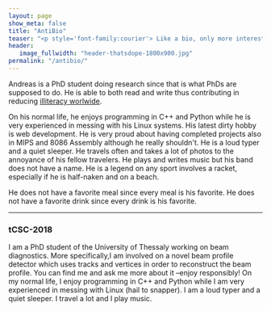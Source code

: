 ```yaml
---
layout: page
show_meta: false
title: "AntiBio"
teaser: "<p style='font-family:courier'> Like a bio, only more interesting and fun.</p>"
header:
   image_fullwidth: "header-thatsdope-1800x900.jpg"
permalink: "/antibio/"
---
```


Andreas is a PhD student doing research since that is what PhDs are supposed to do. He is able to both read and write thus contributing in reducing [illiteracy worlwide](https://ourworldindata.org/literacy).

On his normal life, he enjoys programming in C++ and Python while he is very experienced in messing with his Linux systems. His latest dirty hobby is web development. He is very proud about having completed projects also in MIPS and 8086 Assembly although he really shouldn't. He is a loud typer and a quiet sleeper. He travels often and takes a lot of photos to the annoyance of his fellow travelers. He plays and writes music but his band does not have a name. He is a legend on any sport involves a racket, especially if he is half-naken and on a beach. 
<!-- Andreas is passionate about cars and he is considered generally a good driver althougn he has never crashed one yet. -->
He does not have a favorite meal since every meal is his favorite. He does not have a favorite drink since every drink is his favorite.  

---

### tCSC-2018
I am a PhD student of the University of Thessaly working on beam diagnostics. More specifically,I am involved on a novel beam  profile  detector  which  uses  tracks  and  vertices  in order to reconstruct the beam profile. You can find me and ask me more about it –enjoy responsibly! On my normal life, I enjoy programming in C++ and Python while I am  very experienced in messing with  Linux (hail to snapper). I am a loud typer and a quiet sleeper. I travel a lot and I play music. 